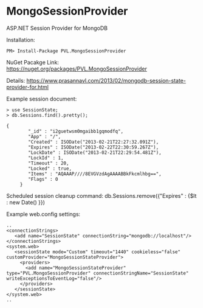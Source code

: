 MongoSessionProvider
====================

ASP.NET Session Provider for MongoDB

Installation:

```
PM> Install-Package PVL.MongoSessionProvider
```

NuGet Pacakge Link: https://nuget.org/packages/PVL.MongoSessionProvider

Details: https://www.prasannavl.com/2013/02/mongodb-session-state-provider-for.html

Example session document:

    > use SessionState;
    > db.Sessions.find().pretty(); 

    {
            "_id" : "i2guetwsm0mgaibb1gqmodfq",
            "App" : "/",
            "Created" : ISODate("2013-02-21T22:27:32.091Z"),
            "Expires" : ISODate("2013-02-22T22:30:59.267Z"),
            "LockDate" : ISODate("2013-02-21T22:29:54.481Z"),
            "LockId" : 1,
            "Timeout" : 20,
            "Locked" : true,
            "Items" : "AQAAAP////8EVGVzdAgAAAABBkFkcmlhbg==",
            "Flags" : 0
         }

   

Scheduled session cleanup command:
db.Sessions.remove({"Expires" : {$lt : new Date() }})
   
Example web.config settings:

    ..
    <connectionStrings>
       <add name="SessionState" connectionString="mongodb://localhost"/>
    </connectionStrings>
    <system.web>
       <sessionState mode="Custom" timeout="1440" cookieless="false" customProvider="MongoSessionStateProvider">
         <providers>
           <add name="MongoSessionStateProvider" type="PVL.MongoSessionProvider" connectionStringName="SessionState" writeExceptionsToEventLog="false"/>
         </providers>
       </sessionState>
    </system.web>
    .. 
